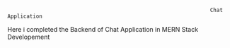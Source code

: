                                                                     Chat Application 

Here i completed the Backend of Chat Application
in MERN Stack Developement

